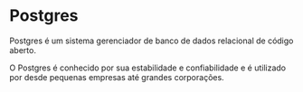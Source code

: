 # Postgres

Postgres é um sistema gerenciador de banco de dados relacional de código aberto.

O Postgres é conhecido por sua estabilidade e confiabilidade e é utilizado por desde pequenas empresas até grandes corporações.
